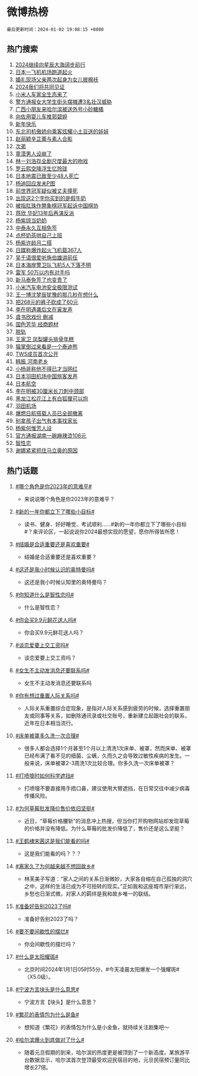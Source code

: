 # 微博热榜

`最后更新时间：2024-01-02 19:08:15 +0800`

## 热门搜索

1. [2024继续向星辰大海阔步前行](https://m.weibo.cn/search?containerid=100103type%3D1%26t%3D10%26q%3D%232024%E7%BB%A7%E7%BB%AD%E5%90%91%E6%98%9F%E8%BE%B0%E5%A4%A7%E6%B5%B7%E9%98%94%E6%AD%A5%E5%89%8D%E8%A1%8C%23&stream_entry_id=51&isnewpage=1&extparam=seat%3D1%26pos%3D0%26c_type%3D51%26dgr%3D0%26q%3D%25232024%25E7%25BB%25A7%25E7%25BB%25AD%25E5%2590%2591%25E6%2598%259F%25E8%25BE%25B0%25E5%25A4%25A7%25E6%25B5%25B7%25E9%2598%2594%25E6%25AD%25A5%25E5%2589%258D%25E8%25A1%258C%2523%26cate%3D10103%26stream_entry_id%3D51%26filter_type%3Drealtimehot%26display_time%3D1704193693%26pre_seqid%3D1704193693698913306109)
1. [日本一飞机机场跑道起火](https://m.weibo.cn/search?containerid=100103type%3D1%26t%3D10%26q%3D%23%E6%97%A5%E6%9C%AC%E4%B8%80%E9%A3%9E%E6%9C%BA%E6%9C%BA%E5%9C%BA%E8%B7%91%E9%81%93%E8%B5%B7%E7%81%AB%23&stream_entry_id=31&isnewpage=1&extparam=seat%3D1%26flag%3D2%26dgr%3D0%26realpos%3D1%26filter_type%3Drealtimehot%26pos%3D0%26c_type%3D31%26q%3D%2523%25E6%2597%25A5%25E6%259C%25AC%25E4%25B8%2580%25E9%25A3%259E%25E6%259C%25BA%25E6%259C%25BA%25E5%259C%25BA%25E8%25B7%2591%25E9%2581%2593%25E8%25B5%25B7%25E7%2581%25AB%2523%26band_rank%3D1%26cate%3D5001%26stream_entry_id%3D31%26lcate%3D5001%26display_time%3D1704193693%26pre_seqid%3D1704193693698913306109)
1. [婚礼现场父亲两次起身为女儿披棉袄](https://m.weibo.cn/search?containerid=100103type%3D1%26t%3D10%26q%3D%23%E5%A9%9A%E7%A4%BC%E7%8E%B0%E5%9C%BA%E7%88%B6%E4%BA%B2%E4%B8%A4%E6%AC%A1%E8%B5%B7%E8%BA%AB%E4%B8%BA%E5%A5%B3%E5%84%BF%E6%8A%AB%E6%A3%89%E8%A2%84%23&stream_entry_id=31&isnewpage=1&extparam=seat%3D1%26flag%3D32768%26dgr%3D0%26realpos%3D2%26filter_type%3Drealtimehot%26pos%3D1%26c_type%3D31%26q%3D%2523%25E5%25A9%259A%25E7%25A4%25BC%25E7%258E%25B0%25E5%259C%25BA%25E7%2588%25B6%25E4%25BA%25B2%25E4%25B8%25A4%25E6%25AC%25A1%25E8%25B5%25B7%25E8%25BA%25AB%25E4%25B8%25BA%25E5%25A5%25B3%25E5%2584%25BF%25E6%258A%25AB%25E6%25A3%2589%25E8%25A2%2584%2523%26band_rank%3D2%26cate%3D5001%26stream_entry_id%3D31%26lcate%3D5001%26display_time%3D1704193693%26pre_seqid%3D1704193693698913306109)
1. [2024我们将共同见证](https://m.weibo.cn/search?containerid=100103type%3D1%26t%3D10%26q%3D%232024%E6%88%91%E4%BB%AC%E5%B0%86%E5%85%B1%E5%90%8C%E8%A7%81%E8%AF%81%23&stream_entry_id=31&isnewpage=1&extparam=seat%3D1%26flag%3D0%26dgr%3D0%26realpos%3D3%26filter_type%3Drealtimehot%26pos%3D2%26c_type%3D31%26q%3D%25232024%25E6%2588%2591%25E4%25BB%25AC%25E5%25B0%2586%25E5%2585%25B1%25E5%2590%258C%25E8%25A7%2581%25E8%25AF%2581%2523%26band_rank%3D3%26cate%3D5001%26stream_entry_id%3D31%26lcate%3D5001%26display_time%3D1704193693%26pre_seqid%3D1704193693698913306109)
1. [小米人车家全生态来了](https://m.weibo.cn/search?containerid=100103type%3D1%26t%3D10%26q%3D%23%E5%B0%8F%E7%B1%B3%E4%BA%BA%E8%BD%A6%E5%AE%B6%E5%85%A8%E7%94%9F%E6%80%81%E6%9D%A5%E4%BA%86%23&stream_entry_id=31&isnewpage=1&extparam=seat%3D1%26q%3D%2523%25E5%25B0%258F%25E7%25B1%25B3%25E4%25BA%25BA%25E8%25BD%25A6%25E5%25AE%25B6%25E5%2585%25A8%25E7%2594%259F%25E6%2580%2581%25E6%259D%25A5%25E4%25BA%2586%2523%26dgr%3D0%26filter_type%3Drealtimehot%26adid%3D217946%26pos%3D3%26c_type%3D31%26is_ad_pos%3D1%26band_rank%3D4%26topic_ad%3D1%26cate%3D5001%26stream_entry_id%3D31%26lcate%3D5001%26display_time%3D1704193693%26pre_seqid%3D1704193693698913306109)
1. [警方通报女大学生街头摆摊遭3名壮汉威胁](https://m.weibo.cn/search?containerid=100103type%3D1%26t%3D10%26q%3D%23%E8%AD%A6%E6%96%B9%E9%80%9A%E6%8A%A5%E5%A5%B3%E5%A4%A7%E5%AD%A6%E7%94%9F%E8%A1%97%E5%A4%B4%E6%91%86%E6%91%8A%E9%81%AD3%E5%90%8D%E5%A3%AE%E6%B1%89%E5%A8%81%E8%83%81%23&stream_entry_id=31&isnewpage=1&extparam=seat%3D1%26flag%3D2%26dgr%3D0%26realpos%3D4%26filter_type%3Drealtimehot%26pos%3D4%26c_type%3D31%26q%3D%2523%25E8%25AD%25A6%25E6%2596%25B9%25E9%2580%259A%25E6%258A%25A5%25E5%25A5%25B3%25E5%25A4%25A7%25E5%25AD%25A6%25E7%2594%259F%25E8%25A1%2597%25E5%25A4%25B4%25E6%2591%2586%25E6%2591%258A%25E9%2581%25AD3%25E5%2590%258D%25E5%25A3%25AE%25E6%25B1%2589%25E5%25A8%2581%25E8%2583%2581%2523%26band_rank%3D4%26cate%3D5001%26stream_entry_id%3D31%26lcate%3D5001%26display_time%3D1704193693%26pre_seqid%3D1704193693698913306109)
1. [广西小朋友来哈尔滨被送外号小砂糖橘](https://m.weibo.cn/search?containerid=100103type%3D1%26t%3D10%26q%3D%23%E5%B9%BF%E8%A5%BF%E5%B0%8F%E6%9C%8B%E5%8F%8B%E6%9D%A5%E5%93%88%E5%B0%94%E6%BB%A8%E8%A2%AB%E9%80%81%E5%A4%96%E5%8F%B7%E5%B0%8F%E7%A0%82%E7%B3%96%E6%A9%98%23&stream_entry_id=31&isnewpage=1&extparam=seat%3D1%26flag%3D32768%26dgr%3D0%26realpos%3D5%26filter_type%3Drealtimehot%26pos%3D5%26c_type%3D31%26q%3D%2523%25E5%25B9%25BF%25E8%25A5%25BF%25E5%25B0%258F%25E6%259C%258B%25E5%258F%258B%25E6%259D%25A5%25E5%2593%2588%25E5%25B0%2594%25E6%25BB%25A8%25E8%25A2%25AB%25E9%2580%2581%25E5%25A4%2596%25E5%258F%25B7%25E5%25B0%258F%25E7%25A0%2582%25E7%25B3%2596%25E6%25A9%2598%2523%26band_rank%3D5%26cate%3D5001%26stream_entry_id%3D31%26lcate%3D5001%26display_time%3D1704193693%26pre_seqid%3D1704193693698913306109)
1. [向佐用婴儿车推郭碧婷](https://m.weibo.cn/search?containerid=100103type%3D1%26t%3D10%26q%3D%23%E5%90%91%E4%BD%90%E7%94%A8%E5%A9%B4%E5%84%BF%E8%BD%A6%E6%8E%A8%E9%83%AD%E7%A2%A7%E5%A9%B7%23&stream_entry_id=31&isnewpage=1&extparam=seat%3D1%26flag%3D1%26dgr%3D0%26realpos%3D6%26filter_type%3Drealtimehot%26pos%3D6%26c_type%3D31%26q%3D%2523%25E5%2590%2591%25E4%25BD%2590%25E7%2594%25A8%25E5%25A9%25B4%25E5%2584%25BF%25E8%25BD%25A6%25E6%258E%25A8%25E9%2583%25AD%25E7%25A2%25A7%25E5%25A9%25B7%2523%26band_rank%3D6%26cate%3D5001%26stream_entry_id%3D31%26lcate%3D5001%26display_time%3D1704193693%26pre_seqid%3D1704193693698913306109)
1. [新年快乐](https://m.weibo.cn/search?containerid=100103type%3D1%26t%3D10%26q%3D%23%E6%96%B0%E5%B9%B4%E5%BF%AB%E4%B9%90%23&stream_entry_id=31&isnewpage=1&extparam=seat%3D1%26q%3D%2523%25E6%2596%25B0%25E5%25B9%25B4%25E5%25BF%25AB%25E4%25B9%2590%2523%26dgr%3D0%26filter_type%3Drealtimehot%26adid%3D217950%26pos%3D7%26c_type%3D31%26is_ad_pos%3D1%26band_rank%3D7%26topic_ad%3D1%26cate%3D5001%26stream_entry_id%3D31%26lcate%3D5001%26display_time%3D1704193693%26pre_seqid%3D1704193693698913306109)
1. [东北司机傲娇向乘客炫耀小土豆送的娃娃](https://m.weibo.cn/search?containerid=100103type%3D1%26t%3D10%26q%3D%23%E4%B8%9C%E5%8C%97%E5%8F%B8%E6%9C%BA%E5%82%B2%E5%A8%87%E5%90%91%E4%B9%98%E5%AE%A2%E7%82%AB%E8%80%80%E5%B0%8F%E5%9C%9F%E8%B1%86%E9%80%81%E7%9A%84%E5%A8%83%E5%A8%83%23&stream_entry_id=31&isnewpage=1&extparam=seat%3D1%26flag%3D32768%26dgr%3D0%26realpos%3D7%26filter_type%3Drealtimehot%26pos%3D8%26c_type%3D31%26q%3D%2523%25E4%25B8%259C%25E5%258C%2597%25E5%258F%25B8%25E6%259C%25BA%25E5%2582%25B2%25E5%25A8%2587%25E5%2590%2591%25E4%25B9%2598%25E5%25AE%25A2%25E7%2582%25AB%25E8%2580%2580%25E5%25B0%258F%25E5%259C%259F%25E8%25B1%2586%25E9%2580%2581%25E7%259A%2584%25E5%25A8%2583%25E5%25A8%2583%2523%26band_rank%3D7%26cate%3D5001%26stream_entry_id%3D31%26lcate%3D5001%26display_time%3D1704193693%26pre_seqid%3D1704193693698913306109)
1. [赵丽颖辛芷蕾与素人合影](https://m.weibo.cn/search?containerid=100103type%3D1%26t%3D10%26q%3D%23%E8%B5%B5%E4%B8%BD%E9%A2%96%E8%BE%9B%E8%8A%B7%E8%95%BE%E4%B8%8E%E7%B4%A0%E4%BA%BA%E5%90%88%E5%BD%B1%23&stream_entry_id=31&isnewpage=1&extparam=seat%3D1%26flag%3D1%26dgr%3D0%26realpos%3D8%26filter_type%3Drealtimehot%26pos%3D9%26c_type%3D31%26q%3D%2523%25E8%25B5%25B5%25E4%25B8%25BD%25E9%25A2%2596%25E8%25BE%259B%25E8%258A%25B7%25E8%2595%25BE%25E4%25B8%258E%25E7%25B4%25A0%25E4%25BA%25BA%25E5%2590%2588%25E5%25BD%25B1%2523%26band_rank%3D8%26cate%3D5001%26stream_entry_id%3D31%26lcate%3D5001%26display_time%3D1704193693%26pre_seqid%3D1704193693698913306109)
1. [次弟](https://m.weibo.cn/search?containerid=100103type%3D1%26t%3D10%26q%3D%E6%AC%A1%E5%BC%9F&stream_entry_id=31&isnewpage=1&extparam=seat%3D1%26flag%3D1%26dgr%3D0%26realpos%3D9%26filter_type%3Drealtimehot%26pos%3D10%26c_type%3D31%26q%3D%25E6%25AC%25A1%25E5%25BC%259F%26band_rank%3D9%26cate%3D5001%26stream_entry_id%3D31%26lcate%3D5001%26display_time%3D1704193693%26pre_seqid%3D1704193693698913306109)
1. [童漠男人设崩了](https://m.weibo.cn/search?containerid=100103type%3D1%26t%3D10%26q%3D%E7%AB%A5%E6%BC%A0%E7%94%B7%E4%BA%BA%E8%AE%BE%E5%B4%A9%E4%BA%86&stream_entry_id=31&isnewpage=1&extparam=seat%3D1%26flag%3D1%26dgr%3D0%26realpos%3D10%26filter_type%3Drealtimehot%26pos%3D11%26c_type%3D31%26q%3D%25E7%25AB%25A5%25E6%25BC%25A0%25E7%2594%25B7%25E4%25BA%25BA%25E8%25AE%25BE%25E5%25B4%25A9%25E4%25BA%2586%26band_rank%3D10%26cate%3D5001%26stream_entry_id%3D31%26lcate%3D5001%26display_time%3D1704193693%26pre_seqid%3D1704193693698913306109)
1. [林一刘浩存全剧尺度最大的吻戏](https://m.weibo.cn/search?containerid=100103type%3D1%26t%3D10%26q%3D%23%E6%9E%97%E4%B8%80%E5%88%98%E6%B5%A9%E5%AD%98%E5%85%A8%E5%89%A7%E5%B0%BA%E5%BA%A6%E6%9C%80%E5%A4%A7%E7%9A%84%E5%90%BB%E6%88%8F%23&stream_entry_id=31&isnewpage=1&extparam=seat%3D1%26flag%3D2%26dgr%3D0%26realpos%3D11%26filter_type%3Drealtimehot%26pos%3D12%26c_type%3D31%26q%3D%2523%25E6%259E%2597%25E4%25B8%2580%25E5%2588%2598%25E6%25B5%25A9%25E5%25AD%2598%25E5%2585%25A8%25E5%2589%25A7%25E5%25B0%25BA%25E5%25BA%25A6%25E6%259C%2580%25E5%25A4%25A7%25E7%259A%2584%25E5%2590%25BB%25E6%2588%258F%2523%26band_rank%3D11%26cate%3D5001%26stream_entry_id%3D31%26lcate%3D5001%26display_time%3D1704193693%26pre_seqid%3D1704193693698913306109)
1. [罗云熙空降浮生忆玲珑](https://m.weibo.cn/search?containerid=100103type%3D1%26t%3D10%26q%3D%23%E7%BD%97%E4%BA%91%E7%86%99%E7%A9%BA%E9%99%8D%E6%B5%AE%E7%94%9F%E5%BF%86%E7%8E%B2%E7%8F%91%23&stream_entry_id=31&isnewpage=1&extparam=seat%3D1%26flag%3D0%26dgr%3D0%26adid%3D217801%26realpos%3D12%26filter_type%3Drealtimehot%26pos%3D13%26c_type%3D31%26q%3D%2523%25E7%25BD%2597%25E4%25BA%2591%25E7%2586%2599%25E7%25A9%25BA%25E9%2599%258D%25E6%25B5%25AE%25E7%2594%259F%25E5%25BF%2586%25E7%258E%25B2%25E7%258F%2591%2523%26band_rank%3D12%26cate%3D5001%26stream_entry_id%3D31%26lcate%3D5001%26display_time%3D1704193693%26pre_seqid%3D1704193693698913306109)
1. [日本地震已致至少48人死亡](https://m.weibo.cn/search?containerid=100103type%3D1%26t%3D10%26q%3D%23%E6%97%A5%E6%9C%AC%E5%9C%B0%E9%9C%87%E5%B7%B2%E8%87%B4%E8%87%B3%E5%B0%9148%E4%BA%BA%E6%AD%BB%E4%BA%A1%23&stream_entry_id=31&isnewpage=1&extparam=seat%3D1%26flag%3D0%26dgr%3D0%26realpos%3D13%26filter_type%3Drealtimehot%26pos%3D14%26c_type%3D31%26q%3D%2523%25E6%2597%25A5%25E6%259C%25AC%25E5%259C%25B0%25E9%259C%2587%25E5%25B7%25B2%25E8%2587%25B4%25E8%2587%25B3%25E5%25B0%259148%25E4%25BA%25BA%25E6%25AD%25BB%25E4%25BA%25A1%2523%26band_rank%3D13%26cate%3D5001%26stream_entry_id%3D31%26lcate%3D5001%26display_time%3D1704193693%26pre_seqid%3D1704193693698913306109)
1. [杨迪回应发未P图](https://m.weibo.cn/search?containerid=100103type%3D1%26t%3D10%26q%3D%23%E6%9D%A8%E8%BF%AA%E5%9B%9E%E5%BA%94%E5%8F%91%E6%9C%AAP%E5%9B%BE%23&stream_entry_id=31&isnewpage=1&extparam=seat%3D1%26flag%3D2%26dgr%3D0%26realpos%3D14%26filter_type%3Drealtimehot%26pos%3D15%26c_type%3D31%26q%3D%2523%25E6%259D%25A8%25E8%25BF%25AA%25E5%259B%259E%25E5%25BA%2594%25E5%258F%2591%25E6%259C%25AAP%25E5%259B%25BE%2523%26band_rank%3D14%26cate%3D5001%26stream_entry_id%3D31%26lcate%3D5001%26display_time%3D1704193693%26pre_seqid%3D1704193693698913306109)
1. [前世界冠军疑似被丈夫撞死](https://m.weibo.cn/search?containerid=100103type%3D1%26t%3D10%26q%3D%23%E5%89%8D%E4%B8%96%E7%95%8C%E5%86%A0%E5%86%9B%E7%96%91%E4%BC%BC%E8%A2%AB%E4%B8%88%E5%A4%AB%E6%92%9E%E6%AD%BB%23&stream_entry_id=31&isnewpage=1&extparam=seat%3D1%26flag%3D2%26dgr%3D0%26realpos%3D15%26filter_type%3Drealtimehot%26pos%3D16%26c_type%3D31%26q%3D%2523%25E5%2589%258D%25E4%25B8%2596%25E7%2595%258C%25E5%2586%25A0%25E5%2586%259B%25E7%2596%2591%25E4%25BC%25BC%25E8%25A2%25AB%25E4%25B8%2588%25E5%25A4%25AB%25E6%2592%259E%25E6%25AD%25BB%2523%26band_rank%3D15%26cate%3D5001%26stream_entry_id%3D31%26lcate%3D5001%26display_time%3D1704193693%26pre_seqid%3D1704193693698913306109)
1. [出现这2个字你买到的是假牛奶](https://m.weibo.cn/search?containerid=100103type%3D1%26t%3D10%26q%3D%23%E5%87%BA%E7%8E%B0%E8%BF%992%E4%B8%AA%E5%AD%97%E4%BD%A0%E4%B9%B0%E5%88%B0%E7%9A%84%E6%98%AF%E5%81%87%E7%89%9B%E5%A5%B6%23&stream_entry_id=31&isnewpage=1&extparam=seat%3D1%26flag%3D0%26dgr%3D0%26realpos%3D16%26filter_type%3Drealtimehot%26pos%3D17%26c_type%3D31%26q%3D%2523%25E5%2587%25BA%25E7%258E%25B0%25E8%25BF%25992%25E4%25B8%25AA%25E5%25AD%2597%25E4%25BD%25A0%25E4%25B9%25B0%25E5%2588%25B0%25E7%259A%2584%25E6%2598%25AF%25E5%2581%2587%25E7%2589%259B%25E5%25A5%25B6%2523%26band_rank%3D16%26cate%3D5001%26stream_entry_id%3D31%26lcate%3D5001%26display_time%3D1704193693%26pre_seqid%3D1704193693698913306109)
1. [被指肛珠作弊象棋冠军起诉中国棋协](https://m.weibo.cn/search?containerid=100103type%3D1%26t%3D10%26q%3D%23%E8%A2%AB%E6%8C%87%E8%82%9B%E7%8F%A0%E4%BD%9C%E5%BC%8A%E8%B1%A1%E6%A3%8B%E5%86%A0%E5%86%9B%E8%B5%B7%E8%AF%89%E4%B8%AD%E5%9B%BD%E6%A3%8B%E5%8D%8F%23&stream_entry_id=31&isnewpage=1&extparam=seat%3D1%26flag%3D0%26dgr%3D0%26realpos%3D17%26filter_type%3Drealtimehot%26pos%3D18%26c_type%3D31%26q%3D%2523%25E8%25A2%25AB%25E6%258C%2587%25E8%2582%259B%25E7%258F%25A0%25E4%25BD%259C%25E5%25BC%258A%25E8%25B1%25A1%25E6%25A3%258B%25E5%2586%25A0%25E5%2586%259B%25E8%25B5%25B7%25E8%25AF%2589%25E4%25B8%25AD%25E5%259B%25BD%25E6%25A3%258B%25E5%258D%258F%2523%26band_rank%3D17%26cate%3D5001%26stream_entry_id%3D31%26lcate%3D5001%26display_time%3D1704193693%26pre_seqid%3D1704193693698913306109)
1. [蒋欣 华妃13年后再演反派](https://m.weibo.cn/search?containerid=100103type%3D1%26t%3D10%26q%3D%E8%92%8B%E6%AC%A3+%E5%8D%8E%E5%A6%8313%E5%B9%B4%E5%90%8E%E5%86%8D%E6%BC%94%E5%8F%8D%E6%B4%BE&stream_entry_id=31&isnewpage=1&extparam=seat%3D1%26flag%3D2%26dgr%3D0%26realpos%3D18%26filter_type%3Drealtimehot%26pos%3D19%26c_type%3D31%26q%3D%25E8%2592%258B%25E6%25AC%25A3%2520%25E5%258D%258E%25E5%25A6%258313%25E5%25B9%25B4%25E5%2590%258E%25E5%2586%258D%25E6%25BC%2594%25E5%258F%258D%25E6%25B4%25BE%26band_rank%3D18%26cate%3D5001%26stream_entry_id%3D31%26lcate%3D5001%26display_time%3D1704193693%26pre_seqid%3D1704193693698913306109)
1. [杨紫琼当奶奶](https://m.weibo.cn/search?containerid=100103type%3D1%26t%3D10%26q%3D%23%E6%9D%A8%E7%B4%AB%E7%90%BC%E5%BD%93%E5%A5%B6%E5%A5%B6%23&stream_entry_id=31&isnewpage=1&extparam=seat%3D1%26flag%3D1%26dgr%3D0%26realpos%3D19%26filter_type%3Drealtimehot%26pos%3D20%26c_type%3D31%26q%3D%2523%25E6%259D%25A8%25E7%25B4%25AB%25E7%2590%25BC%25E5%25BD%2593%25E5%25A5%25B6%25E5%25A5%25B6%2523%26band_rank%3D19%26cate%3D5001%26stream_entry_id%3D31%26lcate%3D5001%26display_time%3D1704193693%26pre_seqid%3D1704193693698913306109)
1. [中泰永久互相免签](https://m.weibo.cn/search?containerid=100103type%3D1%26t%3D10%26q%3D%23%E4%B8%AD%E6%B3%B0%E6%B0%B8%E4%B9%85%E4%BA%92%E7%9B%B8%E5%85%8D%E7%AD%BE%23&stream_entry_id=31&isnewpage=1&extparam=seat%3D1%26flag%3D0%26dgr%3D0%26realpos%3D20%26filter_type%3Drealtimehot%26pos%3D21%26c_type%3D31%26q%3D%2523%25E4%25B8%25AD%25E6%25B3%25B0%25E6%25B0%25B8%25E4%25B9%2585%25E4%25BA%2592%25E7%259B%25B8%25E5%2585%258D%25E7%25AD%25BE%2523%26band_rank%3D20%26cate%3D5001%26stream_entry_id%3D31%26lcate%3D5001%26display_time%3D1704193693%26pre_seqid%3D1704193693698913306109)
1. [点杯奶茶哄自己上班](https://m.weibo.cn/search?containerid=100103type%3D1%26t%3D10%26q%3D%23%E7%82%B9%E6%9D%AF%E5%A5%B6%E8%8C%B6%E5%93%84%E8%87%AA%E5%B7%B1%E4%B8%8A%E7%8F%AD%23&stream_entry_id=31&isnewpage=1&extparam=seat%3D1%26flag%3D1%26dgr%3D0%26realpos%3D21%26filter_type%3Drealtimehot%26pos%3D22%26c_type%3D31%26q%3D%2523%25E7%2582%25B9%25E6%259D%25AF%25E5%25A5%25B6%25E8%258C%25B6%25E5%2593%2584%25E8%2587%25AA%25E5%25B7%25B1%25E4%25B8%258A%25E7%258F%25AD%2523%26band_rank%3D21%26cate%3D5001%26stream_entry_id%3D31%26lcate%3D5001%26display_time%3D1704193693%26pre_seqid%3D1704193693698913306109)
1. [杨紫许龄月二搭](https://m.weibo.cn/search?containerid=100103type%3D1%26t%3D10%26q%3D%23%E6%9D%A8%E7%B4%AB%E8%AE%B8%E9%BE%84%E6%9C%88%E4%BA%8C%E6%90%AD%23&stream_entry_id=31&isnewpage=1&extparam=seat%3D1%26flag%3D1%26dgr%3D0%26realpos%3D22%26filter_type%3Drealtimehot%26pos%3D23%26c_type%3D31%26q%3D%2523%25E6%259D%25A8%25E7%25B4%25AB%25E8%25AE%25B8%25E9%25BE%2584%25E6%259C%2588%25E4%25BA%258C%25E6%2590%25AD%2523%26band_rank%3D22%26cate%3D5001%26stream_entry_id%3D31%26lcate%3D5001%26display_time%3D1704193693%26pre_seqid%3D1704193693698913306109)
1. [日媒称爆炸起火飞机载367人](https://m.weibo.cn/search?containerid=100103type%3D1%26t%3D10%26q%3D%23%E6%97%A5%E5%AA%92%E7%A7%B0%E7%88%86%E7%82%B8%E8%B5%B7%E7%81%AB%E9%A3%9E%E6%9C%BA%E8%BD%BD367%E4%BA%BA%23&stream_entry_id=31&isnewpage=1&extparam=seat%3D1%26flag%3D1%26dgr%3D0%26realpos%3D23%26filter_type%3Drealtimehot%26pos%3D24%26c_type%3D31%26q%3D%2523%25E6%2597%25A5%25E5%25AA%2592%25E7%25A7%25B0%25E7%2588%2586%25E7%2582%25B8%25E8%25B5%25B7%25E7%2581%25AB%25E9%25A3%259E%25E6%259C%25BA%25E8%25BD%25BD367%25E4%25BA%25BA%2523%26band_rank%3D23%26cate%3D5001%26stream_entry_id%3D31%26lcate%3D5001%26display_time%3D1704193693%26pre_seqid%3D1704193693698913306109)
1. [吴千语很爱听施伯雄讲前任](https://m.weibo.cn/search?containerid=100103type%3D1%26t%3D10%26q%3D%E5%90%B4%E5%8D%83%E8%AF%AD%E5%BE%88%E7%88%B1%E5%90%AC%E6%96%BD%E4%BC%AF%E9%9B%84%E8%AE%B2%E5%89%8D%E4%BB%BB&stream_entry_id=31&isnewpage=1&extparam=seat%3D1%26flag%3D1%26dgr%3D0%26realpos%3D24%26filter_type%3Drealtimehot%26pos%3D25%26c_type%3D31%26q%3D%25E5%2590%25B4%25E5%258D%2583%25E8%25AF%25AD%25E5%25BE%2588%25E7%2588%25B1%25E5%2590%25AC%25E6%2596%25BD%25E4%25BC%25AF%25E9%259B%2584%25E8%25AE%25B2%25E5%2589%258D%25E4%25BB%25BB%26band_rank%3D24%26cate%3D5001%26stream_entry_id%3D31%26lcate%3D5001%26display_time%3D1704193693%26pre_seqid%3D1704193693698913306109)
1. [日本海岸警卫队飞机5人下落不明](https://m.weibo.cn/search?containerid=100103type%3D1%26t%3D10%26q%3D%23%E6%97%A5%E6%9C%AC%E6%B5%B7%E5%B2%B8%E8%AD%A6%E5%8D%AB%E9%98%9F%E9%A3%9E%E6%9C%BA5%E4%BA%BA%E4%B8%8B%E8%90%BD%E4%B8%8D%E6%98%8E%23&stream_entry_id=31&isnewpage=1&extparam=seat%3D1%26flag%3D1%26dgr%3D0%26realpos%3D25%26filter_type%3Drealtimehot%26pos%3D26%26c_type%3D31%26q%3D%2523%25E6%2597%25A5%25E6%259C%25AC%25E6%25B5%25B7%25E5%25B2%25B8%25E8%25AD%25A6%25E5%258D%25AB%25E9%2598%259F%25E9%25A3%259E%25E6%259C%25BA5%25E4%25BA%25BA%25E4%25B8%258B%25E8%2590%25BD%25E4%25B8%258D%25E6%2598%258E%2523%26band_rank%3D25%26cate%3D5001%26stream_entry_id%3D31%26lcate%3D5001%26display_time%3D1704193693%26pre_seqid%3D1704193693698913306109)
1. [雷军 50万以内有对手吗](https://m.weibo.cn/search?containerid=100103type%3D1%26t%3D10%26q%3D%E9%9B%B7%E5%86%9B+50%E4%B8%87%E4%BB%A5%E5%86%85%E6%9C%89%E5%AF%B9%E6%89%8B%E5%90%97&stream_entry_id=31&isnewpage=1&extparam=seat%3D1%26flag%3D1%26dgr%3D0%26realpos%3D26%26filter_type%3Drealtimehot%26pos%3D27%26c_type%3D31%26q%3D%25E9%259B%25B7%25E5%2586%259B%252050%25E4%25B8%2587%25E4%25BB%25A5%25E5%2586%2585%25E6%259C%2589%25E5%25AF%25B9%25E6%2589%258B%25E5%2590%2597%26band_rank%3D26%26cate%3D5001%26stream_entry_id%3D31%26lcate%3D5001%26display_time%3D1704193693%26pre_seqid%3D1704193693698913306109)
1. [新马泰免签了也变贵了](https://m.weibo.cn/search?containerid=100103type%3D1%26t%3D10%26q%3D%23%E6%96%B0%E9%A9%AC%E6%B3%B0%E5%85%8D%E7%AD%BE%E4%BA%86%E4%B9%9F%E5%8F%98%E8%B4%B5%E4%BA%86%23&stream_entry_id=31&isnewpage=1&extparam=seat%3D1%26flag%3D0%26dgr%3D0%26realpos%3D27%26filter_type%3Drealtimehot%26pos%3D28%26c_type%3D31%26q%3D%2523%25E6%2596%25B0%25E9%25A9%25AC%25E6%25B3%25B0%25E5%2585%258D%25E7%25AD%25BE%25E4%25BA%2586%25E4%25B9%259F%25E5%258F%2598%25E8%25B4%25B5%25E4%25BA%2586%2523%26band_rank%3D27%26cate%3D5001%26stream_entry_id%3D31%26lcate%3D5001%26display_time%3D1704193693%26pre_seqid%3D1704193693698913306109)
1. [小米汽车电池安全极限测试](https://m.weibo.cn/search?containerid=100103type%3D1%26t%3D10%26q%3D%23%E5%B0%8F%E7%B1%B3%E6%B1%BD%E8%BD%A6%E7%94%B5%E6%B1%A0%E5%AE%89%E5%85%A8%E6%9E%81%E9%99%90%E6%B5%8B%E8%AF%95%23&stream_entry_id=31&isnewpage=1&extparam=seat%3D1%26flag%3D0%26dgr%3D0%26adid%3D217975%26realpos%3D28%26filter_type%3Drealtimehot%26pos%3D29%26c_type%3D31%26q%3D%2523%25E5%25B0%258F%25E7%25B1%25B3%25E6%25B1%25BD%25E8%25BD%25A6%25E7%2594%25B5%25E6%25B1%25A0%25E5%25AE%2589%25E5%2585%25A8%25E6%259E%2581%25E9%2599%2590%25E6%25B5%258B%25E8%25AF%2595%2523%26band_rank%3D28%26cate%3D5001%26stream_entry_id%3D31%26lcate%3D5001%26display_time%3D1704193693%26pre_seqid%3D1704193693698913306109)
1. [王一博沈梦辰犹豫的那几秒在想什么](https://m.weibo.cn/search?containerid=100103type%3D1%26t%3D10%26q%3D%23%E7%8E%8B%E4%B8%80%E5%8D%9A%E6%B2%88%E6%A2%A6%E8%BE%B0%E7%8A%B9%E8%B1%AB%E7%9A%84%E9%82%A3%E5%87%A0%E7%A7%92%E5%9C%A8%E6%83%B3%E4%BB%80%E4%B9%88%23&stream_entry_id=31&isnewpage=1&extparam=seat%3D1%26flag%3D1%26dgr%3D0%26realpos%3D29%26filter_type%3Drealtimehot%26pos%3D30%26c_type%3D31%26q%3D%2523%25E7%258E%258B%25E4%25B8%2580%25E5%258D%259A%25E6%25B2%2588%25E6%25A2%25A6%25E8%25BE%25B0%25E7%258A%25B9%25E8%25B1%25AB%25E7%259A%2584%25E9%2582%25A3%25E5%2587%25A0%25E7%25A7%2592%25E5%259C%25A8%25E6%2583%25B3%25E4%25BB%2580%25E4%25B9%2588%2523%26band_rank%3D29%26cate%3D5001%26stream_entry_id%3D31%26lcate%3D5001%26display_time%3D1704193693%26pre_seqid%3D1704193693698913306109)
1. [把268元的裤子砍成了60元](https://m.weibo.cn/search?containerid=100103type%3D1%26t%3D10%26q%3D%E6%8A%8A268%E5%85%83%E7%9A%84%E8%A3%A4%E5%AD%90%E7%A0%8D%E6%88%90%E4%BA%8660%E5%85%83&stream_entry_id=31&isnewpage=1&extparam=seat%3D1%26flag%3D0%26dgr%3D0%26realpos%3D30%26filter_type%3Drealtimehot%26pos%3D31%26c_type%3D31%26q%3D%25E6%258A%258A268%25E5%2585%2583%25E7%259A%2584%25E8%25A3%25A4%25E5%25AD%2590%25E7%25A0%258D%25E6%2588%2590%25E4%25BA%258660%25E5%2585%2583%26band_rank%3D30%26cate%3D5001%26stream_entry_id%3D31%26lcate%3D5001%26display_time%3D1704193693%26pre_seqid%3D1704193693698913306109)
1. [李在明遇袭后文在寅发声](https://m.weibo.cn/search?containerid=100103type%3D1%26t%3D10%26q%3D%23%E6%9D%8E%E5%9C%A8%E6%98%8E%E9%81%87%E8%A2%AD%E5%90%8E%E6%96%87%E5%9C%A8%E5%AF%85%E5%8F%91%E5%A3%B0%23&stream_entry_id=31&isnewpage=1&extparam=seat%3D1%26flag%3D0%26dgr%3D0%26realpos%3D31%26filter_type%3Drealtimehot%26pos%3D32%26c_type%3D31%26q%3D%2523%25E6%259D%258E%25E5%259C%25A8%25E6%2598%258E%25E9%2581%2587%25E8%25A2%25AD%25E5%2590%258E%25E6%2596%2587%25E5%259C%25A8%25E5%25AF%2585%25E5%258F%2591%25E5%25A3%25B0%2523%26band_rank%3D31%26cate%3D5001%26stream_entry_id%3D31%26lcate%3D5001%26display_time%3D1704193693%26pre_seqid%3D1704193693698913306109)
1. [虞书欣戏份 删减](https://m.weibo.cn/search?containerid=100103type%3D1%26t%3D10%26q%3D%E8%99%9E%E4%B9%A6%E6%AC%A3%E6%88%8F%E4%BB%BD+%E5%88%A0%E5%87%8F&stream_entry_id=31&isnewpage=1&extparam=seat%3D1%26flag%3D0%26dgr%3D0%26realpos%3D32%26filter_type%3Drealtimehot%26pos%3D33%26c_type%3D31%26q%3D%25E8%2599%259E%25E4%25B9%25A6%25E6%25AC%25A3%25E6%2588%258F%25E4%25BB%25BD%2520%25E5%2588%25A0%25E5%2587%258F%26band_rank%3D32%26cate%3D5001%26stream_entry_id%3D31%26lcate%3D5001%26display_time%3D1704193693%26pre_seqid%3D1704193693698913306109)
1. [国色芳华 经商题材](https://m.weibo.cn/search?containerid=100103type%3D1%26t%3D10%26q%3D%E5%9B%BD%E8%89%B2%E8%8A%B3%E5%8D%8E+%E7%BB%8F%E5%95%86%E9%A2%98%E6%9D%90&stream_entry_id=31&isnewpage=1&extparam=seat%3D1%26flag%3D0%26dgr%3D0%26realpos%3D33%26filter_type%3Drealtimehot%26pos%3D34%26c_type%3D31%26q%3D%25E5%259B%25BD%25E8%2589%25B2%25E8%258A%25B3%25E5%258D%258E%2520%25E7%25BB%258F%25E5%2595%2586%25E9%25A2%2598%25E6%259D%2590%26band_rank%3D33%26cate%3D5001%26stream_entry_id%3D31%26lcate%3D5001%26display_time%3D1704193693%26pre_seqid%3D1704193693698913306109)
1. [脱轨](https://m.weibo.cn/search?containerid=100103type%3D1%26t%3D10%26q%3D%E8%84%B1%E8%BD%A8&stream_entry_id=31&isnewpage=1&extparam=seat%3D1%26flag%3D1%26dgr%3D0%26realpos%3D34%26filter_type%3Drealtimehot%26pos%3D35%26c_type%3D31%26q%3D%25E8%2584%25B1%25E8%25BD%25A8%26band_rank%3D34%26cate%3D5001%26stream_entry_id%3D31%26lcate%3D5001%26display_time%3D1704193693%26pre_seqid%3D1704193693698913306109)
1. [王家卫 凤梨罐头排骨年糕](https://m.weibo.cn/search?containerid=100103type%3D1%26t%3D10%26q%3D%E7%8E%8B%E5%AE%B6%E5%8D%AB+%E5%87%A4%E6%A2%A8%E7%BD%90%E5%A4%B4%E6%8E%92%E9%AA%A8%E5%B9%B4%E7%B3%95&stream_entry_id=31&isnewpage=1&extparam=seat%3D1%26flag%3D1%26dgr%3D0%26realpos%3D35%26filter_type%3Drealtimehot%26pos%3D36%26c_type%3D31%26q%3D%25E7%258E%258B%25E5%25AE%25B6%25E5%258D%25AB%2520%25E5%2587%25A4%25E6%25A2%25A8%25E7%25BD%2590%25E5%25A4%25B4%25E6%258E%2592%25E9%25AA%25A8%25E5%25B9%25B4%25E7%25B3%2595%26band_rank%3D35%26cate%3D5001%26stream_entry_id%3D31%26lcate%3D5001%26display_time%3D1704193693%26pre_seqid%3D1704193693698913306109)
1. [猫掌倒过来看是一个泰迪熊](https://m.weibo.cn/search?containerid=100103type%3D1%26t%3D10%26q%3D%E7%8C%AB%E6%8E%8C%E5%80%92%E8%BF%87%E6%9D%A5%E7%9C%8B%E6%98%AF%E4%B8%80%E4%B8%AA%E6%B3%B0%E8%BF%AA%E7%86%8A&stream_entry_id=31&isnewpage=1&extparam=seat%3D1%26flag%3D1%26dgr%3D0%26realpos%3D36%26filter_type%3Drealtimehot%26pos%3D37%26c_type%3D31%26q%3D%25E7%258C%25AB%25E6%258E%258C%25E5%2580%2592%25E8%25BF%2587%25E6%259D%25A5%25E7%259C%258B%25E6%2598%25AF%25E4%25B8%2580%25E4%25B8%25AA%25E6%25B3%25B0%25E8%25BF%25AA%25E7%2586%258A%26band_rank%3D36%26cate%3D5001%26stream_entry_id%3D31%26lcate%3D5001%26display_time%3D1704193693%26pre_seqid%3D1704193693698913306109)
1. [TWS成员首次公开](https://m.weibo.cn/search?containerid=100103type%3D1%26t%3D10%26q%3D%23TWS%E6%88%90%E5%91%98%E9%A6%96%E6%AC%A1%E5%85%AC%E5%BC%80%23&stream_entry_id=31&isnewpage=1&extparam=seat%3D1%26flag%3D0%26dgr%3D0%26realpos%3D37%26filter_type%3Drealtimehot%26pos%3D38%26c_type%3D31%26q%3D%2523TWS%25E6%2588%2590%25E5%2591%2598%25E9%25A6%2596%25E6%25AC%25A1%25E5%2585%25AC%25E5%25BC%2580%2523%26band_rank%3D37%26cate%3D5001%26stream_entry_id%3D31%26lcate%3D5001%26display_time%3D1704193693%26pre_seqid%3D1704193693698913306109)
1. [韩振 河南老乡](https://m.weibo.cn/search?containerid=100103type%3D1%26t%3D10%26q%3D%E9%9F%A9%E6%8C%AF+%E6%B2%B3%E5%8D%97%E8%80%81%E4%B9%A1&stream_entry_id=31&isnewpage=1&extparam=seat%3D1%26flag%3D1%26dgr%3D0%26realpos%3D38%26filter_type%3Drealtimehot%26pos%3D39%26c_type%3D31%26q%3D%25E9%259F%25A9%25E6%258C%25AF%2520%25E6%25B2%25B3%25E5%258D%2597%25E8%2580%2581%25E4%25B9%25A1%26band_rank%3D38%26cate%3D5001%26stream_entry_id%3D31%26lcate%3D5001%26display_time%3D1704193693%26pre_seqid%3D1704193693698913306109)
1. [小杨哥称他不得已才当网红](https://m.weibo.cn/search?containerid=100103type%3D1%26t%3D10%26q%3D%23%E5%B0%8F%E6%9D%A8%E5%93%A5%E7%A7%B0%E4%BB%96%E4%B8%8D%E5%BE%97%E5%B7%B2%E6%89%8D%E5%BD%93%E7%BD%91%E7%BA%A2%23&stream_entry_id=31&isnewpage=1&extparam=seat%3D1%26flag%3D0%26dgr%3D0%26realpos%3D39%26filter_type%3Drealtimehot%26pos%3D40%26c_type%3D31%26q%3D%2523%25E5%25B0%258F%25E6%259D%25A8%25E5%2593%25A5%25E7%25A7%25B0%25E4%25BB%2596%25E4%25B8%258D%25E5%25BE%2597%25E5%25B7%25B2%25E6%2589%258D%25E5%25BD%2593%25E7%25BD%2591%25E7%25BA%25A2%2523%26band_rank%3D39%26cate%3D5001%26stream_entry_id%3D31%26lcate%3D5001%26display_time%3D1704193693%26pre_seqid%3D1704193693698913306109)
1. [日本羽田机场中国旅客发声](https://m.weibo.cn/search?containerid=100103type%3D1%26t%3D10%26q%3D%23%E6%97%A5%E6%9C%AC%E7%BE%BD%E7%94%B0%E6%9C%BA%E5%9C%BA%E4%B8%AD%E5%9B%BD%E6%97%85%E5%AE%A2%E5%8F%91%E5%A3%B0%23&stream_entry_id=31&isnewpage=1&extparam=seat%3D1%26flag%3D1%26dgr%3D0%26realpos%3D40%26filter_type%3Drealtimehot%26pos%3D41%26c_type%3D31%26q%3D%2523%25E6%2597%25A5%25E6%259C%25AC%25E7%25BE%25BD%25E7%2594%25B0%25E6%259C%25BA%25E5%259C%25BA%25E4%25B8%25AD%25E5%259B%25BD%25E6%2597%2585%25E5%25AE%25A2%25E5%258F%2591%25E5%25A3%25B0%2523%26band_rank%3D40%26cate%3D5001%26stream_entry_id%3D31%26lcate%3D5001%26display_time%3D1704193693%26pre_seqid%3D1704193693698913306109)
1. [日本航空](https://m.weibo.cn/search?containerid=100103type%3D1%26t%3D10%26q%3D%E6%97%A5%E6%9C%AC%E8%88%AA%E7%A9%BA&stream_entry_id=31&isnewpage=1&extparam=seat%3D1%26flag%3D1%26dgr%3D0%26realpos%3D41%26filter_type%3Drealtimehot%26pos%3D42%26c_type%3D31%26q%3D%25E6%2597%25A5%25E6%259C%25AC%25E8%2588%25AA%25E7%25A9%25BA%26band_rank%3D41%26cate%3D5001%26stream_entry_id%3D31%26lcate%3D5001%26display_time%3D1704193693%26pre_seqid%3D1704193693698913306109)
1. [李在明被30厘米长刀刺中颈部](https://m.weibo.cn/search?containerid=100103type%3D1%26t%3D10%26q%3D%23%E6%9D%8E%E5%9C%A8%E6%98%8E%E8%A2%AB30%E5%8E%98%E7%B1%B3%E9%95%BF%E5%88%80%E5%88%BA%E4%B8%AD%E9%A2%88%E9%83%A8%23&stream_entry_id=31&isnewpage=1&extparam=seat%3D1%26flag%3D0%26dgr%3D0%26realpos%3D42%26filter_type%3Drealtimehot%26pos%3D43%26c_type%3D31%26q%3D%2523%25E6%259D%258E%25E5%259C%25A8%25E6%2598%258E%25E8%25A2%25AB30%25E5%258E%2598%25E7%25B1%25B3%25E9%2595%25BF%25E5%2588%2580%25E5%2588%25BA%25E4%25B8%25AD%25E9%25A2%2588%25E9%2583%25A8%2523%26band_rank%3D42%26cate%3D5001%26stream_entry_id%3D31%26lcate%3D5001%26display_time%3D1704193693%26pre_seqid%3D1704193693698913306109)
1. [黑龙江松花江上有白狐狸可以抱](https://m.weibo.cn/search?containerid=100103type%3D1%26t%3D10%26q%3D%E9%BB%91%E9%BE%99%E6%B1%9F%E6%9D%BE%E8%8A%B1%E6%B1%9F%E4%B8%8A%E6%9C%89%E7%99%BD%E7%8B%90%E7%8B%B8%E5%8F%AF%E4%BB%A5%E6%8A%B1&stream_entry_id=31&isnewpage=1&extparam=seat%3D1%26flag%3D1%26dgr%3D0%26realpos%3D43%26filter_type%3Drealtimehot%26pos%3D44%26c_type%3D31%26q%3D%25E9%25BB%2591%25E9%25BE%2599%25E6%25B1%259F%25E6%259D%25BE%25E8%258A%25B1%25E6%25B1%259F%25E4%25B8%258A%25E6%259C%2589%25E7%2599%25BD%25E7%258B%2590%25E7%258B%25B8%25E5%258F%25AF%25E4%25BB%25A5%25E6%258A%25B1%26band_rank%3D43%26cate%3D5001%26stream_entry_id%3D31%26lcate%3D5001%26display_time%3D1704193693%26pre_seqid%3D1704193693698913306109)
1. [羽田机场](https://m.weibo.cn/search?containerid=100103type%3D1%26t%3D10%26q%3D%E7%BE%BD%E7%94%B0%E6%9C%BA%E5%9C%BA&stream_entry_id=31&isnewpage=1&extparam=seat%3D1%26flag%3D1%26dgr%3D0%26realpos%3D44%26filter_type%3Drealtimehot%26pos%3D45%26c_type%3D31%26q%3D%25E7%25BE%25BD%25E7%2594%25B0%25E6%259C%25BA%25E5%259C%25BA%26band_rank%3D44%26cate%3D5001%26stream_entry_id%3D31%26lcate%3D5001%26display_time%3D1704193693%26pre_seqid%3D1704193693698913306109)
1. [爆燃日航搭载人员已全部撤离](https://m.weibo.cn/search?containerid=100103type%3D1%26t%3D10%26q%3D%23%E7%88%86%E7%87%83%E6%97%A5%E8%88%AA%E6%90%AD%E8%BD%BD%E4%BA%BA%E5%91%98%E5%B7%B2%E5%85%A8%E9%83%A8%E6%92%A4%E7%A6%BB%23&stream_entry_id=31&isnewpage=1&extparam=seat%3D1%26flag%3D1%26dgr%3D0%26realpos%3D45%26filter_type%3Drealtimehot%26pos%3D46%26c_type%3D31%26q%3D%2523%25E7%2588%2586%25E7%2587%2583%25E6%2597%25A5%25E8%2588%25AA%25E6%2590%25AD%25E8%25BD%25BD%25E4%25BA%25BA%25E5%2591%2598%25E5%25B7%25B2%25E5%2585%25A8%25E9%2583%25A8%25E6%2592%25A4%25E7%25A6%25BB%2523%26band_rank%3D45%26cate%3D5001%26stream_entry_id%3D31%26lcate%3D5001%26display_time%3D1704193693%26pre_seqid%3D1704193693698913306109)
1. [别拿孩子出气有本事找家长](https://m.weibo.cn/search?containerid=100103type%3D1%26t%3D10%26q%3D%E5%88%AB%E6%8B%BF%E5%AD%A9%E5%AD%90%E5%87%BA%E6%B0%94%E6%9C%89%E6%9C%AC%E4%BA%8B%E6%89%BE%E5%AE%B6%E9%95%BF&stream_entry_id=31&isnewpage=1&extparam=seat%3D1%26flag%3D1%26dgr%3D0%26realpos%3D46%26filter_type%3Drealtimehot%26pos%3D47%26c_type%3D31%26q%3D%25E5%2588%25AB%25E6%258B%25BF%25E5%25AD%25A9%25E5%25AD%2590%25E5%2587%25BA%25E6%25B0%2594%25E6%259C%2589%25E6%259C%25AC%25E4%25BA%258B%25E6%2589%25BE%25E5%25AE%25B6%25E9%2595%25BF%26band_rank%3D46%26cate%3D5001%26stream_entry_id%3D31%26lcate%3D5001%26display_time%3D1704193693%26pre_seqid%3D1704193693698913306109)
1. [杨紫何惟芳人设](https://m.weibo.cn/search?containerid=100103type%3D1%26t%3D10%26q%3D%23%E6%9D%A8%E7%B4%AB%E4%BD%95%E6%83%9F%E8%8A%B3%E4%BA%BA%E8%AE%BE%23&stream_entry_id=31&isnewpage=1&extparam=seat%3D1%26flag%3D0%26dgr%3D0%26realpos%3D47%26filter_type%3Drealtimehot%26pos%3D48%26c_type%3D31%26q%3D%2523%25E6%259D%25A8%25E7%25B4%25AB%25E4%25BD%2595%25E6%2583%259F%25E8%258A%25B3%25E4%25BA%25BA%25E8%25AE%25BE%2523%26band_rank%3D47%26cate%3D5001%26stream_entry_id%3D31%26lcate%3D5001%26display_time%3D1704193693%26pre_seqid%3D1704193693698913306109)
1. [官方通报湖南一碗麻辣烫106元](https://m.weibo.cn/search?containerid=100103type%3D1%26t%3D10%26q%3D%23%E5%AE%98%E6%96%B9%E9%80%9A%E6%8A%A5%E6%B9%96%E5%8D%97%E4%B8%80%E7%A2%97%E9%BA%BB%E8%BE%A3%E7%83%AB106%E5%85%83%23&stream_entry_id=31&isnewpage=1&extparam=seat%3D1%26flag%3D0%26dgr%3D0%26realpos%3D48%26filter_type%3Drealtimehot%26pos%3D49%26c_type%3D31%26q%3D%2523%25E5%25AE%2598%25E6%2596%25B9%25E9%2580%259A%25E6%258A%25A5%25E6%25B9%2596%25E5%258D%2597%25E4%25B8%2580%25E7%25A2%2597%25E9%25BA%25BB%25E8%25BE%25A3%25E7%2583%25AB106%25E5%2585%2583%2523%26band_rank%3D48%26cate%3D5001%26stream_entry_id%3D31%26lcate%3D5001%26display_time%3D1704193693%26pre_seqid%3D1704193693698913306109)
1. [智性恋](https://m.weibo.cn/search?containerid=100103type%3D1%26t%3D10%26q%3D%E6%99%BA%E6%80%A7%E6%81%8B&stream_entry_id=31&isnewpage=1&extparam=seat%3D1%26flag%3D0%26dgr%3D0%26realpos%3D49%26filter_type%3Drealtimehot%26pos%3D50%26c_type%3D31%26q%3D%25E6%2599%25BA%25E6%2580%25A7%25E6%2581%258B%26band_rank%3D49%26cate%3D5001%26stream_entry_id%3D31%26lcate%3D5001%26display_time%3D1704193693%26pre_seqid%3D1704193693698913306109)
1. [谢娜紧紧抓住马立奥的原因](https://m.weibo.cn/search?containerid=100103type%3D1%26t%3D10%26q%3D%E8%B0%A2%E5%A8%9C%E7%B4%A7%E7%B4%A7%E6%8A%93%E4%BD%8F%E9%A9%AC%E7%AB%8B%E5%A5%A5%E7%9A%84%E5%8E%9F%E5%9B%A0&stream_entry_id=31&isnewpage=1&extparam=seat%3D1%26flag%3D0%26dgr%3D0%26realpos%3D50%26filter_type%3Drealtimehot%26pos%3D51%26c_type%3D31%26q%3D%25E8%25B0%25A2%25E5%25A8%259C%25E7%25B4%25A7%25E7%25B4%25A7%25E6%258A%2593%25E4%25BD%258F%25E9%25A9%25AC%25E7%25AB%258B%25E5%25A5%25A5%25E7%259A%2584%25E5%258E%259F%25E5%259B%25A0%26band_rank%3D50%26cate%3D5001%26stream_entry_id%3D31%26lcate%3D5001%26display_time%3D1704193693%26pre_seqid%3D1704193693698913306109)

## 热门话题

1. [#哪个角色是你2023年的意难平#](https://m.weibo.cn/search?containerid=231522type%3D1%26t%3D10%26q%3D%23%E5%93%AA%E4%B8%AA%E8%A7%92%E8%89%B2%E6%98%AF%E4%BD%A02023%E5%B9%B4%E7%9A%84%E6%84%8F%E9%9A%BE%E5%B9%B3%23&stream_entry_id=128&isnewpage=1&extparam=seat%3D1%26pos%3D1-0-0%26c_type%3D128%26dgr%3D0%26cate%3D5004%26unitid%3D1704183406313%26lcate%3D5004%26display_time%3D1704193695%26pre_seqid%3D17041936950480704133)
    - 来说说哪个角色是你2023年的意难平？

1. [#新的一年你都立下了哪些小目标#](https://m.weibo.cn/search?containerid=231522type%3D1%26t%3D10%26q%3D%23%E6%96%B0%E7%9A%84%E4%B8%80%E5%B9%B4%E4%BD%A0%E9%83%BD%E7%AB%8B%E4%B8%8B%E4%BA%86%E5%93%AA%E4%BA%9B%E5%B0%8F%E7%9B%AE%E6%A0%87%23&stream_entry_id=128&isnewpage=1&extparam=seat%3D1%26pos%3D1-0-1%26c_type%3D128%26dgr%3D0%26cate%3D5004%26unitid%3D1704156072388%26lcate%3D5004%26display_time%3D1704193695%26pre_seqid%3D17041936950480704133)
    - 读书、健身、好好睡觉、考试顺利……#新的一年你都立下了哪些小目标#？来评论区，一起说说你2024最想实现的愿望，愿你所得皆所愿！

1. [#结婚是合适重要还是喜欢重要#](https://m.weibo.cn/search?containerid=231522type%3D1%26t%3D10%26q%3D%23%E7%BB%93%E5%A9%9A%E6%98%AF%E5%90%88%E9%80%82%E9%87%8D%E8%A6%81%E8%BF%98%E6%98%AF%E5%96%9C%E6%AC%A2%E9%87%8D%E8%A6%81%23&stream_entry_id=128&isnewpage=1&extparam=seat%3D1%26pos%3D1-0-2%26c_type%3D128%26dgr%3D0%26cate%3D5004%26unitid%3D1704184909608%26lcate%3D5004%26display_time%3D1704193695%26pre_seqid%3D17041936950480704133)
    - 结婚是合适重要还是喜欢重要？

1. [#这还是我小时候认识的奥特曼吗#](https://m.weibo.cn/search?containerid=231522type%3D1%26t%3D10%26q%3D%23%E8%BF%99%E8%BF%98%E6%98%AF%E6%88%91%E5%B0%8F%E6%97%B6%E5%80%99%E8%AE%A4%E8%AF%86%E7%9A%84%E5%A5%A5%E7%89%B9%E6%9B%BC%E5%90%97%23&stream_entry_id=128&isnewpage=1&extparam=seat%3D1%26pos%3D1-0-3%26c_type%3D128%26dgr%3D0%26cate%3D5004%26unitid%3D1704183112295%26lcate%3D5004%26display_time%3D1704193695%26pre_seqid%3D17041936950480704133)
    - 这还是我小时候认知里的奥特曼吗？

1. [#你知道什么是智性恋吗#](https://m.weibo.cn/search?containerid=231522type%3D1%26t%3D10%26q%3D%23%E4%BD%A0%E7%9F%A5%E9%81%93%E4%BB%80%E4%B9%88%E6%98%AF%E6%99%BA%E6%80%A7%E6%81%8B%E5%90%97%23&stream_entry_id=128&isnewpage=1&extparam=seat%3D1%26pos%3D1-0-4%26c_type%3D128%26dgr%3D0%26cate%3D5004%26unitid%3D1704179839114%26lcate%3D5004%26display_time%3D1704193695%26pre_seqid%3D17041936950480704133)
    - 什么是智性恋？

1. [#你会买9.9元鲜花送人吗#](https://m.weibo.cn/search?containerid=231522type%3D1%26t%3D10%26q%3D%23%E4%BD%A0%E4%BC%9A%E4%B9%B09.9%E5%85%83%E9%B2%9C%E8%8A%B1%E9%80%81%E4%BA%BA%E5%90%97%23&stream_entry_id=128&isnewpage=1&extparam=seat%3D1%26pos%3D1-0-5%26c_type%3D128%26dgr%3D0%26cate%3D5004%26unitid%3D1704171390965%26lcate%3D5004%26display_time%3D1704193695%26pre_seqid%3D17041936950480704133)
    - 你会买9.9元鲜花送人吗？

1. [#谈恋爱要上交工资吗#](https://m.weibo.cn/search?containerid=231522type%3D1%26t%3D10%26q%3D%23%E8%B0%88%E6%81%8B%E7%88%B1%E8%A6%81%E4%B8%8A%E4%BA%A4%E5%B7%A5%E8%B5%84%E5%90%97%23&stream_entry_id=128&isnewpage=1&extparam=seat%3D1%26pos%3D1-0-6%26c_type%3D128%26dgr%3D0%26cate%3D5004%26unitid%3D1704184907589%26lcate%3D5004%26display_time%3D1704193695%26pre_seqid%3D17041936950480704133)
    - 谈恋爱要上交工资吗？

1. [#女生不主动发消息还要联系吗#](https://m.weibo.cn/search?containerid=231522type%3D1%26t%3D10%26q%3D%23%E5%A5%B3%E7%94%9F%E4%B8%8D%E4%B8%BB%E5%8A%A8%E5%8F%91%E6%B6%88%E6%81%AF%E8%BF%98%E8%A6%81%E8%81%94%E7%B3%BB%E5%90%97%23&stream_entry_id=128&isnewpage=1&extparam=seat%3D1%26pos%3D1-0-7%26c_type%3D128%26dgr%3D0%26cate%3D5004%26unitid%3D1704124918864%26lcate%3D5004%26display_time%3D1704193695%26pre_seqid%3D17041936950480704133)
    - 女生不主动发消息还要联系吗

1. [#你有想过重置人际关系吗#](https://m.weibo.cn/search?containerid=231522type%3D1%26t%3D10%26q%3D%23%E4%BD%A0%E6%9C%89%E6%83%B3%E8%BF%87%E9%87%8D%E7%BD%AE%E4%BA%BA%E9%99%85%E5%85%B3%E7%B3%BB%E5%90%97%23&stream_entry_id=128&isnewpage=1&extparam=seat%3D1%26pos%3D1-0-8%26c_type%3D128%26dgr%3D0%26cate%3D5004%26unitid%3D1704179220765%26lcate%3D5004%26display_time%3D1704193695%26pre_seqid%3D17041936950480704133)
    - 人际关系重置综合症现象，是指对人际关系感到疲劳的时候，选择重置朋友或同事等关系，如删除通讯录或社交账号，重新建立起跟社会的联系，近年在日本相当流行。

1. [#床单被罩多久洗一次合理#](https://m.weibo.cn/search?containerid=231522type%3D1%26t%3D10%26q%3D%23%E5%BA%8A%E5%8D%95%E8%A2%AB%E7%BD%A9%E5%A4%9A%E4%B9%85%E6%B4%97%E4%B8%80%E6%AC%A1%E5%90%88%E7%90%86%23&stream_entry_id=128&isnewpage=1&extparam=seat%3D1%26pos%3D1-0-9%26c_type%3D128%26dgr%3D0%26cate%3D5004%26unitid%3D1704165083257%26lcate%3D5004%26display_time%3D1704193695%26pre_seqid%3D17041936950480704133)
    - 很多人都会选择1个月甚至1个月以上清洗1次床单、被罩，然而床单、被罩已经布满了看不见的细菌、尘螨，久而久之会导致过敏性疾病的发生。一般来说，床单被罩2-3周洗1次比较合理。你多久洗一次床单被罩？

1. [#打喷嚏时如何科学遮挡#](https://m.weibo.cn/search?containerid=231522type%3D1%26t%3D10%26q%3D%23%E6%89%93%E5%96%B7%E5%9A%8F%E6%97%B6%E5%A6%82%E4%BD%95%E7%A7%91%E5%AD%A6%E9%81%AE%E6%8C%A1%23&stream_entry_id=128&isnewpage=1&extparam=seat%3D1%26pos%3D1-0-10%26c_type%3D128%26dgr%3D0%26cate%3D5004%26unitid%3D1704193610808%26lcate%3D5004%26display_time%3D1704193695%26pre_seqid%3D17041936950480704133)
    - 打喷嚏不要直接用手捂口鼻，建议使用大臂遮挡，在日常交往中减少病毒传播风险。

1. [#为何草莓批发降价售价依旧坚挺#](https://m.weibo.cn/search?containerid=231522type%3D1%26t%3D10%26q%3D%23%E4%B8%BA%E4%BD%95%E8%8D%89%E8%8E%93%E6%89%B9%E5%8F%91%E9%99%8D%E4%BB%B7%E5%94%AE%E4%BB%B7%E4%BE%9D%E6%97%A7%E5%9D%9A%E6%8C%BA%23&stream_entry_id=128&isnewpage=1&extparam=seat%3D1%26pos%3D1-0-11%26c_type%3D128%26dgr%3D0%26cate%3D5004%26unitid%3D1704170515832%26lcate%3D5004%26display_time%3D1704193695%26pre_seqid%3D17041936950480704133)
    - 近日，“草莓价格腰斩”的消息冲上热搜，但当你打开购物网站却发现草莓的价格并没有降低。为什么草莓的批发价降低了，售价还是这么坚挺？

1. [#王鹤棣宋茜这是我们能看的吗#](https://m.weibo.cn/search?containerid=231522type%3D1%26t%3D10%26q%3D%23%E7%8E%8B%E9%B9%A4%E6%A3%A3%E5%AE%8B%E8%8C%9C%E8%BF%99%E6%98%AF%E6%88%91%E4%BB%AC%E8%83%BD%E7%9C%8B%E7%9A%84%E5%90%97%23&stream_entry_id=128&isnewpage=1&extparam=seat%3D1%26pos%3D1-0-12%26c_type%3D128%26dgr%3D0%26cate%3D5004%26unitid%3D1704035206230%26lcate%3D5004%26display_time%3D1704193695%26pre_seqid%3D17041936950480704133)
    - 这是我们能看的吗？？？

1. [#离家久了为何越来越不想回故乡#](https://m.weibo.cn/search?containerid=231522type%3D1%26t%3D10%26q%3D%23%E7%A6%BB%E5%AE%B6%E4%B9%85%E4%BA%86%E4%B8%BA%E4%BD%95%E8%B6%8A%E6%9D%A5%E8%B6%8A%E4%B8%8D%E6%83%B3%E5%9B%9E%E6%95%85%E4%B9%A1%23&stream_entry_id=128&isnewpage=1&extparam=seat%3D1%26pos%3D1-0-13%26c_type%3D128%26dgr%3D0%26cate%3D5004%26unitid%3D1704103296583%26lcate%3D5004%26display_time%3D1704193695%26pre_seqid%3D17041936950480704133)
    - 林芙美子写道：“家人之间的关系日渐微妙，大家各自缩在自己孤独的洞穴之中，这样的生活已成为不可扭转的现实。”正如我和这座城市渐行渐远，乡愁也日渐式微，对家人的羁绊是我和故乡唯一的联结。

1. [#准备好告别2023了吗#](https://m.weibo.cn/search?containerid=231522type%3D1%26t%3D10%26q%3D%23%E5%87%86%E5%A4%87%E5%A5%BD%E5%91%8A%E5%88%AB2023%E4%BA%86%E5%90%97%23&stream_entry_id=128&isnewpage=1&extparam=seat%3D1%26pos%3D1-0-14%26c_type%3D128%26dgr%3D0%26cate%3D5004%26unitid%3D1704034310652%26lcate%3D5004%26display_time%3D1704193695%26pre_seqid%3D17041936950480704133)
    - 准备好告别2023了吗？

1. [#要不要间歇性的摆烂#](https://m.weibo.cn/search?containerid=231522type%3D1%26t%3D10%26q%3D%23%E8%A6%81%E4%B8%8D%E8%A6%81%E9%97%B4%E6%AD%87%E6%80%A7%E7%9A%84%E6%91%86%E7%83%82%23&stream_entry_id=128&isnewpage=1&extparam=seat%3D1%26pos%3D1-0-15%26c_type%3D128%26dgr%3D0%26cate%3D5004%26unitid%3D1704161486097%26lcate%3D5004%26display_time%3D1704193695%26pre_seqid%3D17041936950480704133)
    - 你会间歇性的摆烂吗？

1. [#什么是太阳耀斑#](https://m.weibo.cn/search?containerid=231522type%3D1%26t%3D10%26q%3D%23%E4%BB%80%E4%B9%88%E6%98%AF%E5%A4%AA%E9%98%B3%E8%80%80%E6%96%91%23&stream_entry_id=128&isnewpage=1&extparam=seat%3D1%26pos%3D1-0-16%26c_type%3D128%26dgr%3D0%26cate%3D5004%26unitid%3D1704165086712%26lcate%3D5004%26display_time%3D1704193695%26pre_seqid%3D17041936950480704133)
    - 北京时间2024年1月1日05时55分，#今天凌晨太阳爆发一个强耀斑#（X5.0级）。

1. [#宁波方言块头是什么意思#](https://m.weibo.cn/search?containerid=231522type%3D1%26t%3D10%26q%3D%23%E5%AE%81%E6%B3%A2%E6%96%B9%E8%A8%80%E5%9D%97%E5%A4%B4%E6%98%AF%E4%BB%80%E4%B9%88%E6%84%8F%E6%80%9D%23&stream_entry_id=128&isnewpage=1&extparam=seat%3D1%26pos%3D1-0-17%26c_type%3D128%26dgr%3D0%26cate%3D5004%26unitid%3D1704174392378%26lcate%3D5004%26display_time%3D1704193695%26pre_seqid%3D17041936950480704133)
    - 宁波方言【块头】是什么意思？

1. [#繁花的表情包为什么是鱼#](https://m.weibo.cn/search?containerid=231522type%3D1%26t%3D10%26q%3D%23%E7%B9%81%E8%8A%B1%E7%9A%84%E8%A1%A8%E6%83%85%E5%8C%85%E4%B8%BA%E4%BB%80%E4%B9%88%E6%98%AF%E9%B1%BC%23&stream_entry_id=128&isnewpage=1&extparam=seat%3D1%26pos%3D1-0-18%26c_type%3D128%26dgr%3D0%26cate%3D5004%26unitid%3D1704193603778%26lcate%3D5004%26display_time%3D1704193695%26pre_seqid%3D17041936950480704133)
    - 想知道《繁花》的表情包为什么是小金鱼，就持续关注剧集吧～

1. [#哈尔滨爆火到底做对了什么#](https://m.weibo.cn/search?containerid=231522type%3D1%26t%3D10%26q%3D%23%E5%93%88%E5%B0%94%E6%BB%A8%E7%88%86%E7%81%AB%E5%88%B0%E5%BA%95%E5%81%9A%E5%AF%B9%E4%BA%86%E4%BB%80%E4%B9%88%23&stream_entry_id=128&isnewpage=1&extparam=seat%3D1%26pos%3D1-0-19%26c_type%3D128%26dgr%3D0%26cate%3D5004%26unitid%3D1704190313173%26lcate%3D5004%26display_time%3D1704193695%26pre_seqid%3D17041936950480704133)
    - 随着元旦假期的到来，哈尔滨的热度更是被顶到了一个新高度。某旅游平台数据显示，哈尔滨首次登顶最受欢迎民宿目的地，元旦民宿预订量同比增长27倍。

